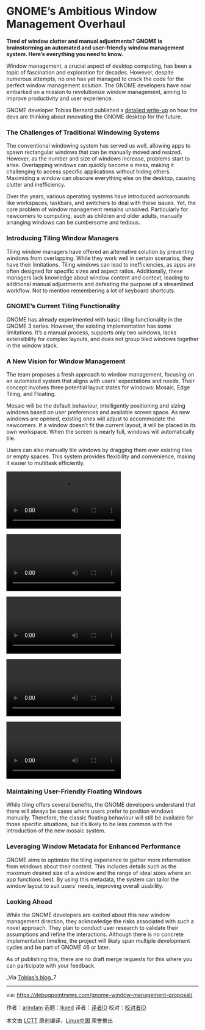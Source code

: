 [#]: subject: "GNOME’s Ambitious Window Management Overhaul"
[#]: via: "https://debugpointnews.com/gnome-window-management-proposal/"
[#]: author: "arindam https://debugpointnews.com/author/dpicubegmail-com/"
[#]: collector: "lkxed"
[#]: translator: " "
[#]: reviewer: " "
[#]: publisher: " "
[#]: url: " "

GNOME’s Ambitious Window Management Overhaul
======

**Tired of window clutter and manual adjustments? GNOME is brainstorming an automated and user-friendly window management system. Here’s everything you need to know.**

Window management, a crucial aspect of desktop computing, has been a topic of fascination and exploration for decades. However, despite numerous attempts, no one has yet managed to crack the code for the perfect window management solution. The GNOME developers have now embarked on a mission to revolutionize window management, aiming to improve productivity and user experience.

GNOME developer Tobias Bernard published a [detailed write-up][1] on how the devs are thinking about innovating the GNOME desktop for the future.

### The Challenges of Traditional Windowing Systems

The conventional windowing system has served us well, allowing apps to spawn rectangular windows that can be manually moved and resized. However, as the number and size of windows increase, problems start to arise. Overlapping windows can quickly become a mess, making it challenging to access specific applications without hiding others. Maximizing a window can obscure everything else on the desktop, causing clutter and inefficiency.

Over the years, various operating systems have introduced workarounds like workspaces, taskbars, and switchers to deal with these issues. Yet, the core problem of window management remains unsolved. Particularly for newcomers to computing, such as children and older adults, manually arranging windows can be cumbersome and tedious.

### Introducing Tiling Window Managers

Tiling window managers have offered an alternative solution by preventing windows from overlapping. While they work well in certain scenarios, they have their limitations. Tiling windows can lead to inefficiencies, as apps are often designed for specific sizes and aspect ratios. Additionally, these managers lack knowledge about window content and context, leading to additional manual adjustments and defeating the purpose of a streamlined workflow. Not to mention remembering a lot of keyboard shortcuts.

### GNOME’s Current Tiling Functionality

GNOME has already experimented with basic tiling functionality in the GNOME 3 series. However, the existing implementation has some limitations. It’s a manual process, supports only two windows, lacks extensibility for complex layouts, and does not group tiled windows together in the window stack.

### A New Vision for Window Management

The team proposes a fresh approach to window management, focusing on an automated system that aligns with users’ expectations and needs. Their concept involves three potential layout states for windows: Mosaic, Edge Tiling, and Floating.

Mosaic will be the default behaviour, intelligently positioning and sizing windows based on user preferences and available screen space. As new windows are opened, existing ones will adjust to accommodate the newcomers. If a window doesn’t fit the current layout, it will be placed in its own workspace. When the screen is nearly full, windows will automatically tile.

Users can also manually tile windows by dragging them over existing tiles or empty spaces. This system provides flexibility and convenience, making it easier to multitask efficiently.

![mosaic-open-close (Video credit: GNOME)][2]

![mosaic-maximize (Video credit: GNOME)][3]

![mosaic-vertical-tile (Video credit: GNOME)][4]

![mosaic-tile2 (Video credit: GNOME)][5]

![mosaic-tile3 (Video credit: GNOME)][6]

### Maintaining User-Friendly Floating Windows

While tiling offers several benefits, the GNOME developers understand that there will always be cases where users prefer to position windows manually. Therefore, the classic floating behaviour will still be available for those specific situations, but it’s likely to be less common with the introduction of the new mosaic system.

### Leveraging Window Metadata for Enhanced Performance

GNOME aims to optimize the tiling experience to gather more information from windows about their content. This includes details such as the maximum desired size of a window and the range of ideal sizes where an app functions best. By using this metadata, the system can tailor the window layout to suit users’ needs, improving overall usability.

### Looking Ahead

While the GNOME developers are excited about this new window management direction, they acknowledge the risks associated with such a novel approach. They plan to conduct user research to validate their assumptions and refine the interactions. Although there is no concrete implementation timeline, the project will likely span multiple development cycles and be part of GNOME 46 or later.

As of publishing this, there are no draft merge requests for this where you can participate with your feedback.

_Via [Tobias’s blog][1]_7

--------------------------------------------------------------------------------

via: https://debugpointnews.com/gnome-window-management-proposal/

作者：[arindam][a]
选题：[lkxed][b]
译者：[译者ID](https://github.com/译者ID)
校对：[校对者ID](https://github.com/校对者ID)

本文由 [LCTT](https://github.com/LCTT/TranslateProject) 原创编译，[Linux中国](https://linux.cn/) 荣誉推出

[a]: https://debugpointnews.com/author/dpicubegmail-com/
[b]: https://github.com/lkxed/
[1]: https://blogs.gnome.org/tbernard/2023/07/26/rethinking-window-management/
[2]: https://debugpointnews.com/wp-content/uploads/2023/07/mosaic-open-close.webm
[3]: https://debugpointnews.com/wp-content/uploads/2023/07/mosaic-maximize.webm
[4]: https://debugpointnews.com/wp-content/uploads/2023/07/mosaic-vertical-tile.webm
[5]: https://debugpointnews.com/wp-content/uploads/2023/07/mosaic-tile2.webm
[6]: https://debugpointnews.com/wp-content/uploads/2023/07/mosaic-tile3.webm
